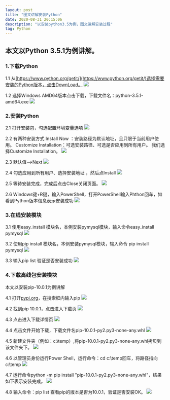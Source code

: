 ```yaml
---
layout: post
title: "图文讲解安装Python"
date: 2020-08-31 20:15:06 
description: "以安装python3.5为例，图文讲解安装过程"
tag: Python
---
```


## 本文以Python 3.5.1为例讲解。
### 1.下载Python
1.1 从[https://www.python.org/getit/](https://www.python.org/getit/)选择需要安装的Python版本，点击DownLoad。
![](/images/posts/InstallPython/1.1.png)

1.2 选择Windows AMD64版本点击下载，下载文件名：python-3.5.1-amd64.exe
![](/images/posts/InstallPython/1.2.png)

### 2.安装Python
2.1 打开安装包，勾选配置环境变量选项
![](/images/posts/InstallPython/2.1.png)

2.2 有两种安装方式
Install Now ：安装路径为默认地址，且只限于当前用户使用。
Customize Installation：可选安装路径、可选是否应用到所有用户。
我们选择Customize Installation。
![](/images/posts/InstallPython/2.2.png)

2.3 默认值-->Next
![](/images/posts/InstallPython/2.3.png)

2.4 勾选应用到所有用户、选择安装地址 ，然后点Install
![](/images/posts/InstallPython/2.4.png)

2.5 等待安装完成，完成后点击Close关闭页面。
![](/images/posts/InstallPython/2.5.png)

2.6 Windows键+R键，输入PowerShell，打开PowerShell输入Phthon回车，如看到Python版本信息表示安装成功
![](/images/posts/InstallPython/2.6.png)

### 3.在线安装模块
3.1 使用easy_install 模块名，本例安装pymysql模块，输入命令easy_install pymysql
![](/images/posts/InstallPython/3.1.png)

3.2 使用pip install 模块名，本例安装pymysql模块，输入命令 pip install pymysql
![](/images/posts/InstallPython/3.2.png)

3.3 输入pip list 验证是否安装成功
![](/images/posts/InstallPython/3.3.png)

### 4.下载离线包安装模块
本文以安装pip-10.0.1为例讲解

4.1 打开[pypi.org](https://pypi.org/)，在搜索框内输入pip
![](/images/posts/InstallPython/4.1.png)

4.2 找到pip 10.0.1，点击进入下载页
![](/images/posts/InstallPython/4.2.png)

4.3 点击进入下载详情页
![](/images/posts/InstallPython/4.3.png)

4.4 点击文件开始下载，下载文件名pip-10.0.1-py2.py3-none-any.whl
![](/images/posts/InstallPython/4.4.png)

4.5 新建文件夹（例如：c:\temp）,将pip-10.0.1-py2.py3-none-any.whl拷贝到该文件夹下。
![](/images/posts/InstallPython/4.5.png)

4.6 以管理员身份运行Power Shell，运行命令：cd c:\temp回车，将路径指向c:\temp
![](/images/posts/InstallPython/4.6.png)

4.7 运行命令python -m pip install "pip-10.0.1-py2.py3-none-any.whl"，结果如下表示安装完成。
![](/images/posts/InstallPython/4.7.png)

4.8 输入命令：pip list 查看pip的版本是否为10.0.1，验证是否安装OK。
![](/images/posts/InstallPython/4.8.png)
